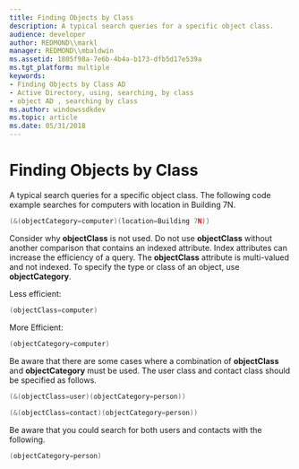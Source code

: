 ```yaml
---
title: Finding Objects by Class
description: A typical search queries for a specific object class.
audience: developer
author: REDMOND\\markl
manager: REDMOND\\mbaldwin
ms.assetid: 1805f98a-7e6b-4b4a-b173-dfb5d17e539a
ms.tgt_platform: multiple
keywords:
- Finding Objects by Class AD
- Active Directory, using, searching, by class
- object AD , searching by class
ms.author: windowssdkdev
ms.topic: article
ms.date: 05/31/2018
---
```


# Finding Objects by Class

A typical search queries for a specific object class. The following code example searches for computers with location in Building 7N.


```C++
(&(objectCategory=computer)(location=Building 7N))
```



Consider why **objectClass** is not used. Do not use **objectClass** without another comparison that contains an indexed attribute. Index attributes can increase the efficiency of a query. The **objectClass** attribute is multi-valued and not indexed. To specify the type or class of an object, use **objectCategory**.

Less efficient:


```C++
(objectClass=computer)
```



More Efficient:


```C++
(objectCategory=computer)
```



Be aware that there are some cases where a combination of **objectClass** and **objectCategory** must be used. The user class and contact class should be specified as follows.


```C++
(&(objectClass=user)(objectCategory=person))
 
(&(objectClass=contact)(objectCategory=person))
```



Be aware that you could search for both users and contacts with the following.


```C++
(objectCategory=person)
```



 

 




